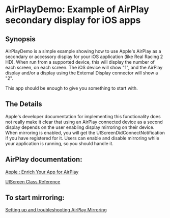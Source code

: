 AirPlayDemo: Example of AirPlay secondary display for iOS apps
===================================================

Synopsis
------------

AirPlayDemo is a simple example showing how to use Apple's AirPlay as a secondary or accessory display for your iOS application (like Real Racing 2 HD).
When run from a supported device, this will display the number of each screen, on each screen. The iOS device will show "1", and the AirPlay display and/or a display using the External Display connector will show a "2".

This app should be enough to give you something to start with.

The Details
---------------

Apple's developer documentation for implementing this functionality does not really make it clear that using an AirPlay connected device as a second display depends on the user enabling display mirroring on their device. When mirroring is enabled, you will get the UIScreenDidConnectNotification if you have registered for it. Users can enable and disable mirroring while your application is running, so you should handle it.

AirPlay documentation:
-------------------------------
[Apple : Enrich Your App for AirPlay](http://developer.apple.com/library/ios/#documentation/AudioVideo/Conceptual/AirPlayGuide/EnrichYourAppforAirPlay/EnrichYourAppforAirPlay.html#//apple_ref/doc/uid/TP40011045-CH6-DontLinkElementID_3)

[UIScreen Class Reference](http://developer.apple.com/library/IOs/#documentation/UIKit/Reference/UIScreen_Class/Reference/UIScreen.html)

To start mirroring:
------------------------
[Setting up and troubleshooting AirPlay Mirroring](http://support.apple.com/kb/TS4085)